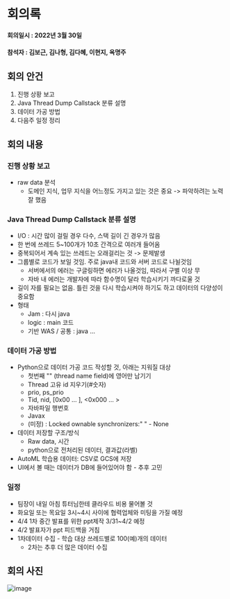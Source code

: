 # 회의록
#### 회의일시 : 2022년 3월 30일
#### 참석자 : 김보근, 김나형, 김다혜, 이현지, 옥명주

## 회의 안건
1. 진행 상황 보고
2. Java Thread Dump Callstack 분류 설명
3. 데이터 가공 방법
4. 다음주 일정 정리

## 회의 내용
### 진행 상황 보고
- raw data 분석 
  - 도메인 지식, 업무 지식을 어느정도 가지고 있는 것은 중요 -> 파악하려는 노력 잘 했음
  
### Java Thread Dump Callstack 분류 설명
- I/O : 시간 많이 걸릴 경우 다수, 스택 길이 긴 경우가 많음
- 한 번에 쓰레드 5~100개가 10초 간격으로 여러개 들어옴
- 중복되어서 계속 있는 쓰레드는 오래걸리는 것 -> 문제발생
- 그룹별로 코드가 보일 것임. 주로 java내 코드와 서버 코드로 나뉠것임
  - 서버에서의 에러는 구글링하면 에러가 나올것임, 따라서 구별 이상 무
  - 자바 내 에러는 개발자에 따라 함수명이 달라 학습시키기 까다로울 것
- 길이 자를 필요는 없음. 틀린 것을 다시 학습시켜야 하기도 하고 데이터의 다양성이 중요함
- 형태
  - Jam : 다시 java
  - logic : main 코드
  - 기반 WAS / 공통 : java ...

### 데이터 가공 방법
- Python으로 데이터 가공 코드 작성할 것, 아래는 지워질 대상
  - 첫번째 "" (thread name field)에 영어만 남기기
  - Thread 고유 id 지우기(#숫자)
  - prio, ps_prio
  - Tid, nid, [0x00 ... ], <0x000 ... >
  - 자바파일 행번호
  - Javax
  - (미정) : Locked ownable synchronizers:" "    - None
- 데이터 저장할 구조/방식
  - Raw data, 시간
  - python으로 전처리된 데이터, 결과값(라벨)
- AutoML 학습용 데이터: CSV로 GCS에 저장
- UI에서 볼 때는 데이터가 DB에 들어있어야 함 - 추후 고민

### 일정
- 팀장이 내일 아침 튜터님한테 클라우드 비용 물어볼 것
- 화요일 또는 목요일 3시~4시 사이에 협력업체와 미팅을 가질 예정
- 4/4 1차 중간 발표를 위한 ppt제작 3/31~4/2 예정
- 4/2 발표자가 ppt 피드백을 거침
- 1차데이터 수집 - 학습 대상 쓰레드별로 100(예)개의 데이터
  - 2차는 추후 더 많은 데이터 수집

## 회의 사진
![image](https://user-images.githubusercontent.com/56188923/160868174-6493f470-c024-4a39-8b8d-7b6ca4c8fe7a.png)
